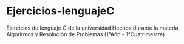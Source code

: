 # Ejercicios-lenguajeC
Ejercicios de lenguaje C de la universidad
Hechos durante la materia Algoritmos y Resolución de Problemas (1°Año - 1°Cuatrimestre)
